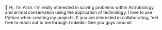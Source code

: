👋 Hi, I’m Arsh. I'm really interested in solving problems within Astrobiology and animal conservation using the application of technology. I love to use Python
when creating my projects. If you are interested in collaborating, feel free to reach out to me through Linkedin. See you guys around! 
